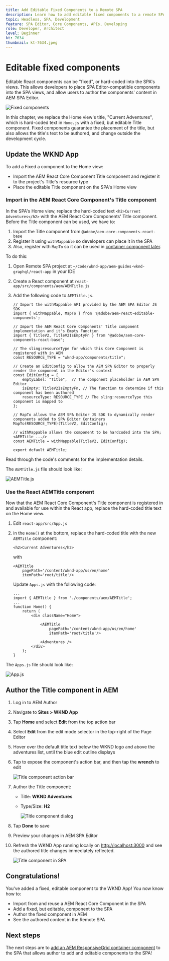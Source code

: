 ```yaml
---
title: Add Editable Fixed Components to a Remote SPA
description: Learn how to add editable fixed components to a remote SPA.
topic: Headless, SPA, Development
feature: SPA Editor, Core Components, APIs, Developing
role: Developer, Architect
level: Beginner
kt: 7634
thumbnail: kt-7634.jpeg
---
```


# Editable fixed components

Editable React components can be "fixed", or hard-coded into the SPA's views. This allows developers to place SPA Editor-compatible components into the SPA views, and allow users to author the components' content in AEM SPA Editor.

![Fixed components](./assets/spa-fixed-component/intro.png)

In this chapter, we replace the Home view's title, "Current Adventures", which is hard-coded text in `Home.js` with a fixed, but editable Title component. Fixed components guarantee the placement of the title, but also allows the title's text to be authored, and change outside the development cycle.

## Update the WKND App 

To add a Fixed a component to the Home view:

+ Import the AEM React Core Component Title component and register it to the project's Title's resource type
+ Place the editable Title component on the SPA's Home view

### Import in the AEM React Core Component's Title component

In the SPA's Home view, replace the hard-coded text `<h2>Current Adventures</h2>` with the AEM React Core Components' Title component. Before the Title component can be used, we have to:

1. Import the Title component from `@adobe/aem-core-components-react-base` 
1. Register it using `withMappable` so developers can place it in the SPA
1. Also, register with `MapTo` so it can be used in [container component later](./spa-container-component.md).

To do this:

1. Open Remote SPA project at `~/Code/wknd-app/aem-guides-wknd-graphql/react-app` in your IDE
1. Create a React component at `react-app/src/components/aem/AEMTitle.js`
1. Add the following code to `AEMTitle.js`. 

    ```
    // Import the withMappable API provided by the AEM SPA Editor JS SDK
    import { withMappable, MapTo } from '@adobe/aem-react-editable-components';

    // Import the AEM React Core Components' Title component implementation and it's Empty Function 
    import { TitleV2, TitleV2IsEmptyFn } from "@adobe/aem-core-components-react-base";

    // The sling:resourceType for which this Core Component is registered with in AEM
    const RESOURCE_TYPE = "wknd-app/components/title";

    // Create an EditConfig to allow the AEM SPA Editor to properly render the component in the Editor's context
    const EditConfig = {    
        emptyLabel: "Title",  // The component placeholder in AEM SPA Editor
        isEmpty: TitleV2IsEmptyFn, // The function to determine if this component has been authored
        resourceType: RESOURCE_TYPE // The sling:resourceType this component is mapped to
    };

    // MapTo allows the AEM SPA Editor JS SDK to dynamically render components added to SPA Editor Containers
    MapTo(RESOURCE_TYPE)(TitleV2, EditConfig);

    // withMappable allows the component to be hardcoded into the SPA; <AEMTitle .../>
    const AEMTitle = withMappable(TitleV2, EditConfig);

    export default AEMTitle;
    ```

Read through the code's comments for the implementation details.

The `AEMTitle.js` file should look like:

![AEMTitle.js](./assets/spa-fixed-component/aem-title-js.png)

### Use the React AEMTitle component

Now that the AEM React Core Component's Title component is registered in and available for use within the React app, replace the hard-coded title text on the Home view.

1. Edit `react-app/src/App.js`
1. in the `Home()` at the bottom, replace the hard-coded title with the new `AEMTitle` component:
     
    ```
    <h2>Current Adventures</h2>
    ```
     
    with
     
    ```
    <AEMTitle
        pagePath='/content/wknd-app/us/en/home' 
        itemPath='root/title'/>
    ```

    Update `Apps.js` with the following code:

    ```
    ...
    import { AEMTitle } from './components/aem/AEMTitle';
    ...
    function Home() {
        return (
            <div className="Home">

                <AEMTitle
                    pagePath='/content/wknd-app/us/en/home' 
                    itemPath='root/title'/>

                <Adventures />
            </div>
        );
    }
    ```

The `Apps.js` file should look like:

![App.js](./assets/spa-fixed-component/app-js.png)

## Author the Title component in AEM

1. Log in to AEM Author
1. Navigate to __Sites > WKND App__
1. Tap __Home__ and select __Edit__ from the top action bar
1. Select __Edit__ from the edit mode selector in the top-right of the Page Editor
1. Hover over the default title text below the WKND logo and above the adventures list, until the blue edit outline displays
1. Tap to expose the component's action bar, and then tap the __wrench__  to edit

    ![Title component action bar](./assets/spa-fixed-component/title-action-bar.png)

1. Author the Title component:
    + Title: __WKND Adventures__
    + Type/Size: __H2__

        ![Title component dialog](./assets/spa-fixed-component/title-dialog.png)

1. Tap __Done__ to save
1. Preview your changes in AEM SPA Editor
1. Refresh the WKND App running locally on [http://localhost:3000](http://localhost:3000) and see the authored title changes immediately reflected.

    ![Title component in SPA](./assets/spa-fixed-component/title-final.png)

## Congratulations!

You've added a fixed, editable component to the WKND App! You now know how to:

+ Import from and reuse a AEM React Core Component in the SPA
+ Add a fixed, but editable, component to the SPA
+ Author the fixed component in AEM
+ See the authored content in the Remote SPA

## Next steps

The next steps are to [add an AEM ResponsiveGrid container component](./spa-container-component.md) to the SPA that allows author to add and editable components to the SPA!

